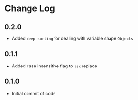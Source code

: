 # Change Log

## 0.2.0
- Added `deep sorting` for dealing with variable shape `Objects`

## 0.1.1
- Added case insensitive flag to `asc` replace

## 0.1.0
- Initial commit of code
